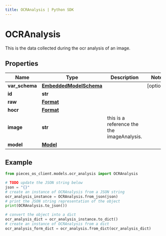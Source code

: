 ```yaml
---
title: OCRAnalysis | Python SDK
---
```


# OCRAnalysis

This is the data collected during the ocr analysis of an image.

## Properties

Name | Type | Description | Notes
------------ | ------------- | ------------- | -------------
**var_schema** | [**EmbeddedModelSchema**](EmbeddedModelSchema) |  | [optional] 
**id** | **str** |  | 
**raw** | [**Format**](Format) |  | 
**hocr** | [**Format**](Format) |  | 
**image** | **str** | this is a reference the the imageAnalysis. | 
**model** | [**Model**](Model) |  | 

## Example

```python
from pieces_os_client.models.ocr_analysis import OCRAnalysis

# TODO update the JSON string below
json = "{}"
# create an instance of OCRAnalysis from a JSON string
ocr_analysis_instance = OCRAnalysis.from_json(json)
# print the JSON string representation of the object
print(OCRAnalysis.to_json())

# convert the object into a dict
ocr_analysis_dict = ocr_analysis_instance.to_dict()
# create an instance of OCRAnalysis from a dict
ocr_analysis_form_dict = ocr_analysis.from_dict(ocr_analysis_dict)
```



